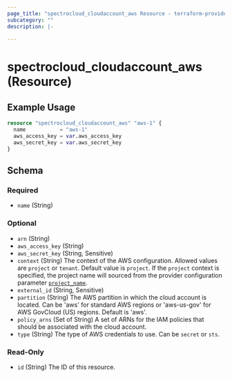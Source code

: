 ```yaml
---
page_title: "spectrocloud_cloudaccount_aws Resource - terraform-provider-spectrocloud"
subcategory: ""
description: |-
  
---
```


# spectrocloud_cloudaccount_aws (Resource)

  

## Example Usage

```terraform
resource "spectrocloud_cloudaccount_aws" "aws-1" {
  name           = "aws-1"
  aws_access_key = var.aws_access_key
  aws_secret_key = var.aws_secret_key
}
```


<!-- schema generated by tfplugindocs -->
## Schema

### Required

- `name` (String)

### Optional

- `arn` (String)
- `aws_access_key` (String)
- `aws_secret_key` (String, Sensitive)
- `context` (String) The context of the AWS configuration. Allowed values are `project` or `tenant`. Default value is `project`. If  the `project` context is specified, the project name will sourced from the provider configuration parameter [`project_name`](https://registry.terraform.io/providers/spectrocloud/spectrocloud/latest/docs#schema).
- `external_id` (String, Sensitive)
- `partition` (String) The AWS partition in which the cloud account is located. 
Can be 'aws' for standard AWS regions or 'aws-us-gov' for AWS GovCloud (US) regions.
Default is 'aws'.
- `policy_arns` (Set of String) A set of ARNs for the IAM policies that should be associated with the cloud account.
- `type` (String) The type of AWS credentials to use. Can be `secret` or `sts`.

### Read-Only

- `id` (String) The ID of this resource.